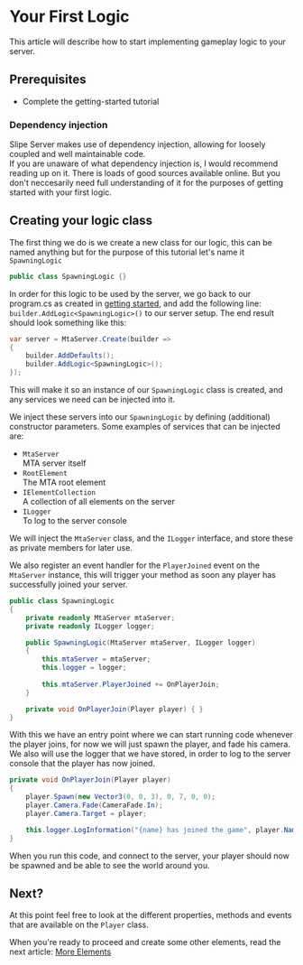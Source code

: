 # Your First Logic

This article will describe how to start implementing gameplay logic to your server.

## Prerequisites
- Complete the getting-started tutorial

### Dependency injection
Slipe Server makes use of dependency injection, allowing for loosely coupled and well maintainable code.  
If you are unaware of what dependency injection is, I would recommend reading up on it. There is loads of good sources available online. But you don't neccesarily need full understanding of it for the purposes of getting started with your first logic.


## Creating your logic class
The first thing we do is we create a new class for our logic, this can be named anything but for the purpose of this tutorial let's name it `SpawningLogic`

```cs
public class SpawningLogic {}
```

In order for this logic to be used by the server, we go back to our program.cs as created in [getting started](/articles/getting-started.html), and add the following line: `builder.AddLogic<SpawningLogic>()` to our server setup. The end result should look something like this:
```cs
var server = MtaServer.Create(builder =>
{
    builder.AddDefaults();
    builder.AddLogic<SpawningLogic>();
});
```

This will make it so an instance of our `SpawningLogic` class is created, and any services we need can be injected into it.

We inject these servers into our `SpawningLogic` by defining (additional) constructor parameters. Some examples of services that can be injected are: 
- `MtaServer`  
  MTA server itself
- `RootElement`  
  The MTA root element
- `IElementCollection`  
  A collection of all elements on the server
- `ILogger`  
  To log to the server console

We will inject the `MtaServer` class, and the `ILogger` interface, and store these as private members for later use.  

We also register an event handler for the `PlayerJoined` event on the `MtaServer` instance, this will trigger your method as soon any player has successfully joined your server.

```cs
public class SpawningLogic
{
    private readonly MtaServer mtaServer;
    private readonly ILogger logger;

    public SpawningLogic(MtaServer mtaServer, ILogger logger)
    {
        this.mtaServer = mtaServer;
        this.logger = logger;
        
        this.mtaServer.PlayerJoined += OnPlayerJoin;
    }

    private void OnPlayerJoin(Player player) { }
}
```

With this we have an entry point where we can start running code whenever the player joins, for now we will just spawn the player, and fade his camera.  
We also will use the logger that we have stored, in order to log to the server console that the player has now joined.

```cs
private void OnPlayerJoin(Player player)
{
    player.Spawn(new Vector3(0, 0, 3), 0, 7, 0, 0);
    player.Camera.Fade(CameraFade.In);
    player.Camera.Target = player;

    this.logger.LogInformation("{name} has joined the game", player.Name);
}
```

When you run this code, and connect to the server, your player should now be spawned and be able to see the world around you.

## Next?

At this point feel free to look at the different properties, methods and events that are available on the `Player` class.   

When you're ready to proceed and create some other elements, read the next article: [More Elements](/articles/getting-started/more-elements.html)
